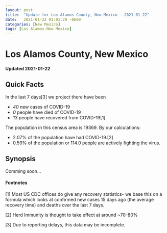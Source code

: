 ```yaml
---
layout: post
title:  "Update for Los Alamos County, New Mexico - 2021-01-22"
date:   2021-01-22 01:01:29 -0600
categories: [New Mexico]
tags: [Los Alamos-New Mexico]
---
```


# Los Alamos County, New Mexico
#### Updated 2021-01-22

## Quick Facts

In the last 7 days[3] we project there have been
- *40* new cases of COVID-19
- *0* people have died of COVID-19
- *13* people have recovered from COVID-19[1]

The population in this census area is 19369. By our calculations:
- 2.07% of the population have had COVID-19.[2]
- 0.59% of the population or 114.0 people are actively fighting the virus.

## Synopsis

Comming soon...


#### Footnotes

[1] Most US CDC offices do give any recovery statistics- we base this on a formula which looks at confirmed new cases
15 days ago (the average recovery time) and deaths over the last 7 days.

[2] Herd Immunity is thought to take effect at around ~70-80%

[3] Due to reporting delays, this data may be incomplete.
 
    